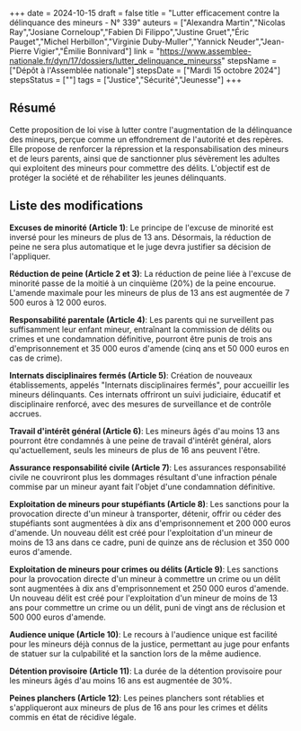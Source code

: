 +++
date = 2024-10-15
draft = false
title = "Lutter efficacement contre la délinquance des mineurs - N° 339"
auteurs = ["Alexandra Martin","Nicolas Ray","Josiane Corneloup","Fabien Di Filippo","Justine Gruet","Éric Pauget","Michel Herbillon","Virginie Duby-Muller","Yannick Neuder","Jean-Pierre Vigier","Émilie Bonnivard"]
link = "https://www.assemblee-nationale.fr/dyn/17/dossiers/lutter_delinquance_mineurss"
stepsName = ["Dépôt à l'Assemblée nationale"]
stepsDate = ["Mardi 15 octobre 2024"]
stepsStatus = [""]
tags = ["Justice","Sécurité","Jeunesse"]
+++

## Résumé

Cette proposition de loi vise à lutter contre l'augmentation de la délinquance des mineurs, perçue comme un effondrement de l'autorité et des repères. Elle propose de renforcer la répression et la responsabilisation des mineurs et de leurs parents, ainsi que de sanctionner plus sévèrement les adultes qui exploitent des mineurs pour commettre des délits. L'objectif est de protéger la société et de réhabiliter les jeunes délinquants.

## Liste des modifications

**Excuses de minorité (Article 1)**: Le principe de l'excuse de minorité est inversé pour les mineurs de plus de 13 ans. Désormais, la réduction de peine ne sera plus automatique et le juge devra justifier sa décision de l'appliquer.

**Réduction de peine (Article 2 et 3)**: La réduction de peine liée à l'excuse de minorité passe de la moitié à un cinquième (20%) de la peine encourue. L'amende maximale pour les mineurs de plus de 13 ans est augmentée de 7 500 euros à 12 000 euros.

**Responsabilité parentale (Article 4)**: Les parents qui ne surveillent pas suffisamment leur enfant mineur, entraînant la commission de délits ou crimes et une condamnation définitive, pourront être punis de trois ans d'emprisonnement et 35 000 euros d'amende (cinq ans et 50 000 euros en cas de crime).

**Internats disciplinaires fermés (Article 5)**: Création de nouveaux établissements, appelés "Internats disciplinaires fermés", pour accueillir les mineurs délinquants. Ces internats offriront un suivi judiciaire, éducatif et disciplinaire renforcé, avec des mesures de surveillance et de contrôle accrues.

**Travail d'intérêt général (Article 6)**: Les mineurs âgés d'au moins 13 ans pourront être condamnés à une peine de travail d'intérêt général, alors qu'actuellement, seuls les mineurs de plus de 16 ans peuvent l'être.

**Assurance responsabilité civile (Article 7)**: Les assurances responsabilité civile ne couvriront plus les dommages résultant d'une infraction pénale commise par un mineur ayant fait l'objet d'une condamnation définitive.

**Exploitation de mineurs pour stupéfiants (Article 8)**: Les sanctions pour la provocation directe d'un mineur à transporter, détenir, offrir ou céder des stupéfiants sont augmentées à dix ans d'emprisonnement et 200 000 euros d'amende. Un nouveau délit est créé pour l'exploitation d'un mineur de moins de 13 ans dans ce cadre, puni de quinze ans de réclusion et 350 000 euros d'amende.

**Exploitation de mineurs pour crimes ou délits (Article 9)**: Les sanctions pour la provocation directe d'un mineur à commettre un crime ou un délit sont augmentées à dix ans d'emprisonnement et 250 000 euros d'amende. Un nouveau délit est créé pour l'exploitation d'un mineur de moins de 13 ans pour commettre un crime ou un délit, puni de vingt ans de réclusion et 500 000 euros d'amende.

**Audience unique (Article 10)**: Le recours à l'audience unique est facilité pour les mineurs déjà connus de la justice, permettant au juge pour enfants de statuer sur la culpabilité et la sanction lors de la même audience.

**Détention provisoire (Article 11)**: La durée de la détention provisoire pour les mineurs âgés d'au moins 16 ans est augmentée de 30%.

**Peines planchers (Article 12)**: Les peines planchers sont rétablies et s'appliqueront aux mineurs de plus de 16 ans pour les crimes et délits commis en état de récidive légale.

